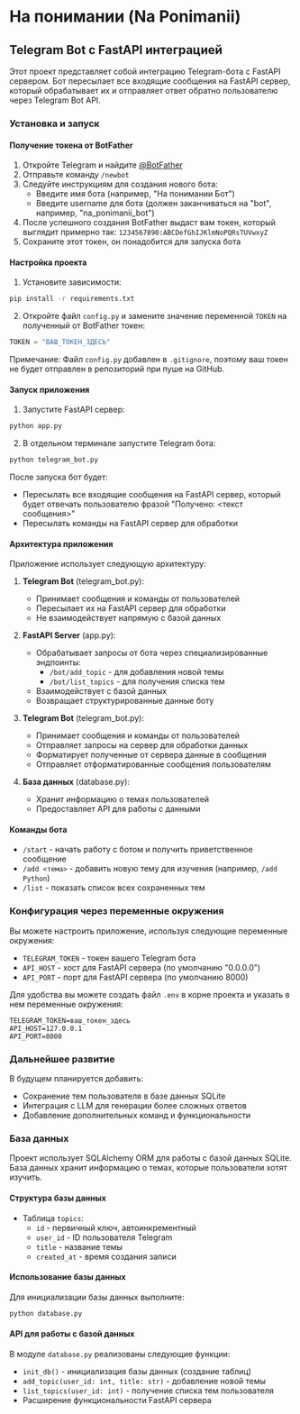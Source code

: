 # На понимании (Na Ponimanii)

## Telegram Bot с FastAPI интеграцией

Этот проект представляет собой интеграцию Telegram-бота с FastAPI сервером. Бот пересылает все входящие сообщения на FastAPI сервер, который обрабатывает их и отправляет ответ обратно пользователю через Telegram Bot API.

### Установка и запуск

#### Получение токена от BotFather

1. Откройте Telegram и найдите [@BotFather](https://t.me/BotFather)
2. Отправьте команду `/newbot`
3. Следуйте инструкциям для создания нового бота:
   - Введите имя бота (например, "На понимании Бот")
   - Введите username для бота (должен заканчиваться на "bot", например, "na_ponimanii_bot")
4. После успешного создания BotFather выдаст вам токен, который выглядит примерно так: `1234567890:ABCDefGhIJKlmNoPQRsTUVwxyZ`
5. Сохраните этот токен, он понадобится для запуска бота

#### Настройка проекта

1. Установите зависимости:
```bash
pip install -r requirements.txt
```

2. Откройте файл `config.py` и замените значение переменной `TOKEN` на полученный от BotFather токен:
```python
TOKEN = "ВАШ_ТОКЕН_ЗДЕСЬ"
```

Примечание: Файл `config.py` добавлен в `.gitignore`, поэтому ваш токен не будет отправлен в репозиторий при пуше на GitHub.

#### Запуск приложения

1. Запустите FastAPI сервер:
```bash
python app.py
```

2. В отдельном терминале запустите Telegram бота:
```bash
python telegram_bot.py
```

После запуска бот будет:
- Пересылать все входящие сообщения на FastAPI сервер, который будет отвечать пользователю фразой "Получено: <текст сообщения>"
- Пересылать команды на FastAPI сервер для обработки

#### Архитектура приложения

Приложение использует следующую архитектуру:

1. **Telegram Bot** (telegram_bot.py):
   - Принимает сообщения и команды от пользователей
   - Пересылает их на FastAPI сервер для обработки
   - Не взаимодействует напрямую с базой данных

2. **FastAPI Server** (app.py):
   - Обрабатывает запросы от бота через специализированные эндпоинты:
     - `/bot/add_topic` - для добавления новой темы
     - `/bot/list_topics` - для получения списка тем
   - Взаимодействует с базой данных
   - Возвращает структурированные данные боту

3. **Telegram Bot** (telegram_bot.py):
   - Принимает сообщения и команды от пользователей
   - Отправляет запросы на сервер для обработки данных
   - Форматирует полученные от сервера данные в сообщения
   - Отправляет отформатированные сообщения пользователям

4. **База данных** (database.py):
   - Хранит информацию о темах пользователей
   - Предоставляет API для работы с данными

#### Команды бота

- `/start` - начать работу с ботом и получить приветственное сообщение
- `/add <тема>` - добавить новую тему для изучения (например, `/add Python`)
- `/list` - показать список всех сохраненных тем

### Конфигурация через переменные окружения

Вы можете настроить приложение, используя следующие переменные окружения:

- `TELEGRAM_TOKEN` - токен вашего Telegram бота
- `API_HOST` - хост для FastAPI сервера (по умолчанию "0.0.0.0")
- `API_PORT` - порт для FastAPI сервера (по умолчанию 8000)

Для удобства вы можете создать файл `.env` в корне проекта и указать в нем переменные окружения:

```
TELEGRAM_TOKEN=ваш_токен_здесь
API_HOST=127.0.0.1
API_PORT=8000
```

### Дальнейшее развитие

В будущем планируется добавить:
- Сохранение тем пользователя в базе данных SQLite
- Интеграция с LLM для генерации более сложных ответов
- Добавление дополнительных команд и функциональности

### База данных

Проект использует SQLAlchemy ORM для работы с базой данных SQLite. База данных хранит информацию о темах, которые пользователи хотят изучить.

#### Структура базы данных

- Таблица `topics`:
  - `id` - первичный ключ, автоинкрементный
  - `user_id` - ID пользователя Telegram
  - `title` - название темы
  - `created_at` - время создания записи

#### Использование базы данных

Для инициализации базы данных выполните:

```bash
python database.py
```

#### API для работы с базой данных

В модуле `database.py` реализованы следующие функции:

- `init_db()` - инициализация базы данных (создание таблиц)
- `add_topic(user_id: int, title: str)` - добавление новой темы
- `list_topics(user_id: int)` - получение списка тем пользователя
- Расширение функциональности FastAPI сервера
